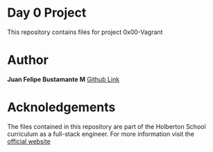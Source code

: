 # Day 0 Project
This repository contains files for project 0x00-Vagrant

# Author
**Juan Felipe Bustamante M**
[Github Link](https://github.com/jfbm74)

# Acknoledgements
The files contained in this repository are part of the Holberton School curriculum as a full-stack engineer. For more information visit the  
[official website](https://www.holbertonschool.com/)
